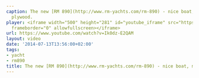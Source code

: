 ```yaml
---
caption: The new [RM 890](http://www.rm-yachts.com/rm-890) - nice boat, made from
  plywood.
player: <iframe width="500" height="281" id="youtube_iframe" src="https://www.youtube.com/embed/Ik0dz-E2QAM?feature=oembed&amp;enablejsapi=1&amp;origin=https://safe.txmblr.com&amp;wmode=opaque"
  frameborder="0" allowfullscreen></iframe>
url: https://www.youtube.com/watch?v=Ik0dz-E2QAM
layout: video
date: '2014-07-13T13:56:00+02:00'
tags:
- yacht
- rm890
title: The new [RM 890](http://www.rm-yachts.com/rm-890) - nice boat, made from plywood.
---
```

